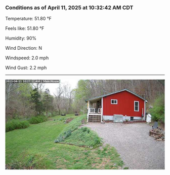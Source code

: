### Conditions as of April 11, 2025 at 10:32:42 AM CDT 

Temperature: 51.80 &deg;F

Feels like: 51.80 &deg;F

Humidity: 90%

Wind Direction: N

Windspeed: 2.0 mph

Wind Gust: 2.2 mph

---

<img src="./images/latest.jpeg"/>

